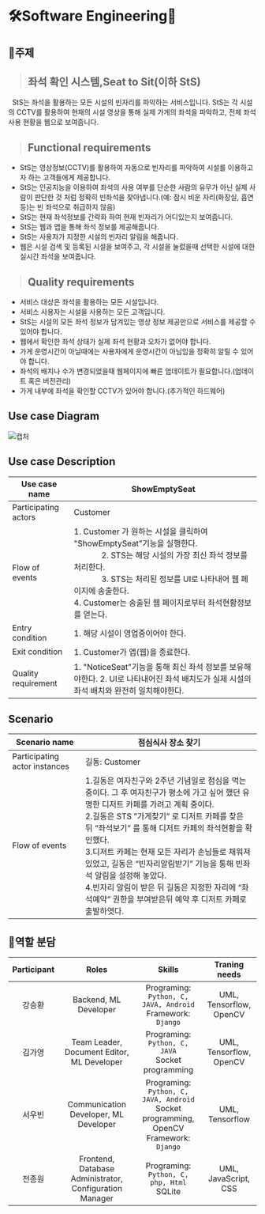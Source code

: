 # 🛠️Software Engineering🧰

## 📖주제
> ## 좌석 확인 시스템,Seat to Sit(이하 StS)  
&nbsp; StS는 좌석을 활용하는 모든 시설의 빈자리를 파악하는 서비스입니다. StS는 각 시설의 CCTV를 활용하여 현재의 시설 영상을 통해 실제 가게의 좌석을 파악하고, 전체 좌석 사용 현황을 웹으로 보여줍니다.  

> ## Functional requirements  
* StS는 영상정보(CCTV)를 활용하여 자동으로 빈자리를 파악하여 시설를 이용하고자 하는 고객들에게 제공합니다.
* StS는 인공지능을 이용하여 좌석의 사용 여부를 단순한 사람의 유무가 아닌 실제 사람이 판단한 것 처럼 정확히 빈좌석을 찾아냅니다.(예: 잠시 비운 자리(화장실, 흡연 등)는 빈 좌석으로 취급하지 않음)
* StS는 현재 좌석정보를 간략화 하여 현재 빈자리가 어디있는지 보여줍니다.
* StS는 웹과 앱을 통해 좌석 정보를 제공해줍니다.
* StS는 사용자가 지정한 시설의 빈자리 알림을 해줍니다.
* 웹은 시설 검색 및 등록된 시설을 보여주고, 각 시설을 눌렀을때 선택한 시설에 대한 실시간 좌석을 보여줍니다.  

> ## Quality requirements  
* 서비스 대상은 좌석을 활용하는 모든 시설입니다.  
* 서비스 사용자는 시설을 사용하는 모든 고객입니다.  
* StS는 시설의 모든 좌석 정보가 담겨있는 영상 정보 제공만으로 서비스를 제공할 수 있어야 합니다.  
* 웹에서 확인한 좌석 상태가 실제 좌석 현황과 오차가 없어야 합니다.  
* 가게 운영시간이 아닐때에는 사용자에게 운영시간이 아님임을 정확히 알릴 수 있어야 합니다.  
* 좌석의 배치나 수가 변경되었을때 웹페이지에 빠른 업데이트가 필요합니다.(업데이트 혹은 버전관리)  
* 가게 내부에 좌석을 확인할 CCTV가 있어야 합니다.(추가적인 하드웨어)  
  
## Use case Diagram  
![캡처](https://user-images.githubusercontent.com/54730375/93861515-98df8e00-fcfb-11ea-8dea-46482d25d029.PNG)  
  
## Use case Description  
  
Use case name | ShowEmptySeat
-- | --
Participating actors | Customer
Flow of events | 1. Customer 가 원하는 시설을 클릭하여 "ShowEmptySeat"기능을 실행한다.<br/>                2. STS는 해당 시설의 가장 최신 좌석 정보를   처리한다.<br/>                3. STS는 처리된 정보를 UI로 나타내어 웹 페이지에 송출한다.<br/>   4. Customer는 송출된 웹 페이지로부터 좌석현황정보를 얻는다.
Entry condition | 1. 해당 시설이 영업중이어야 한다.
Exit condition | 1. Customer가 앱(웹)을   종료한다.
Quality requirement | 1. "NoticeSeat"기능을 통해 최신 좌석 정보를 보유해야한다.   2. UI로 나타내어진 좌석 배치도가 실제 시설의 좌석 배치와 완전히 일치해야한다.
   
## Scenario  
Scenario   name | 점심식사 장소 찾기
-- | --
Participating   actor instances | 길동: Customer
Flow   of events | 1.길동은 여자친구와 2주년 기념일로 점심을 먹는 중이다. 그 후 여자친구가 평소에 가고 싶어 했던 유명한 디저트 카페를 가려고 계획 중이다.<br/>   2.길동은 STS ”가게찾기” 로 디저트 카페를 찾은 뒤 “좌석보기” 를 통해 디저트 카페의 좌석현황을 확인했다.<br/>   3.디저트 카페는 현재 모든 자리가 손님들로 채워져 있었고, 길동은   “빈자리알림받기” 기능을 통해 빈좌석 알림을 설정해 놓았다.<br/>   4.빈자리 알림이 받은 뒤 길동은 지정한 자리에 “좌석예약” 권한을 부여받은뒤 예약 후 디저트 카페로 출발하엿다.  



## 🤝역할 분담
| Participant | Roles | Skills | Traning needs |
|:---:|:---:|:---:|:---:|
|강승환| Backend, ML Developer | Programing: `Python, C, JAVA, Android`<br/>Framework: `Django` | UML, Tensorflow, OpenCV |
|김가영| Team Leader, Document Editor, ML Developer | Programing: `Python, C, JAVA`<br/>Socket programming | UML, Tensorflow, OpenCV |
|서우빈| Communication Developer, ML Developer | Programing: `Python, C, JAVA, Android` <br/>Socket programming, OpenCV <br/>Framework: `Django` | UML, Tensorflow |
|전종원| Frontend, Database Administrator, Configuration Manager| Programing: `Python, C, php, Html` <br/>SQLite | UML, JavaScript, CSS |
